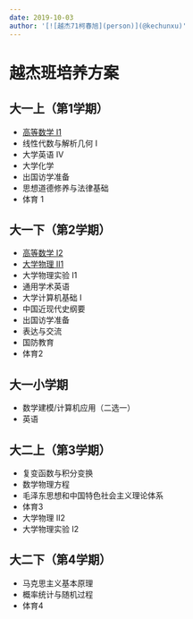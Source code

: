 ```yaml
---
date: 2019-10-03
author: '[![越杰71柯春旭](person)](@kechunxu)'
---
```


# 越杰班培养方案

## 大一上（第1学期）
- [高等数学 I1](/course/advanced-mathematics)
- 线性代数与解析几何 I
- 大学英语 IV
- 大学化学
- 出国访学准备
- 思想道德修养与法律基础
- 体育 1

## 大一下（第2学期）
- [高等数学 I2](/course/advanced-mathematics)
- [大学物理 II1](/course/university-physics)
- 大学物理实验 I1
- 通用学术英语
- 大学计算机基础 I
- 中国近现代史纲要
- 出国访学准备
- 表达与交流
- 国防教育
- 体育2

## 大一小学期
- 数学建模/计算机应用（二选一）
- 英语

## 大二上（第3学期）
- 复变函数与积分变换
- 数学物理方程
- 毛泽东思想和中国特色社会主义理论体系
- 体育3
- 大学物理 II2
- 大学物理实验 I2

## 大二下（第4学期）
- 马克思主义基本原理
- 概率统计与随机过程
- 体育4
